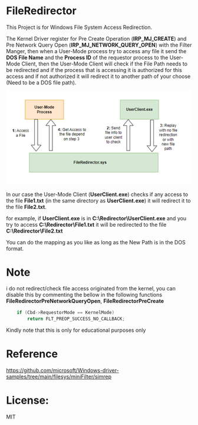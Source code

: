 # FileRedirector

This Project is for Windows File System Access Redirection.

The Kernel Driver register for Pre Create Operation (**IRP_MJ_CREATE**) and Pre Network Query Open (**IRP_MJ_NETWORK_QUERY_OPEN**) with the Filter Manger, then when a User-Mode process try to access any file it send the **DOS File Name** and the **Process ID** of the requestor process to the User-Mode Client, then the User-Mode Client will check if the File Path needs to be redirected and if the process that is accessing it is authorized for this access and if not authorized it will redirect it to another path of your choose (Need to be a DOS file path).


![](https://github.com/MahmoudZohdy/FileRedirector/blob/main/images/FileRedirector.PNG)

In our case the User-Mode Client (**UserClient.exe**) checks if any access to the file **File1.txt** (in the same directory as **UserClient.exe**) it will redirect it to the file **File2.txt**.

for example, if **UserClient.exe** is in **C:\Redirector\UserClient.exe** and you try to access **C:\Redirector\File1.txt** it will be redirected to the file **C:\Redirector\File2.txt**

You can do the mapping as you like as long as the New Path is in the DOS format.


# Note

i do not redirect/check file access originated from the kernel, you can disable this by commenting the bellow in the following functions **FileRedirectorPreNetworkQueryOpen**, **FileRedirectorPreCreate**

```cpp
    if (Cbd->RequestorMode == KernelMode)
        return FLT_PREOP_SUCCESS_NO_CALLBACK;
```

Kindly note that this is only for educational purposes only

# Reference

https://github.com/microsoft/Windows-driver-samples/tree/main/filesys/miniFilter/simrep


# License:
MIT